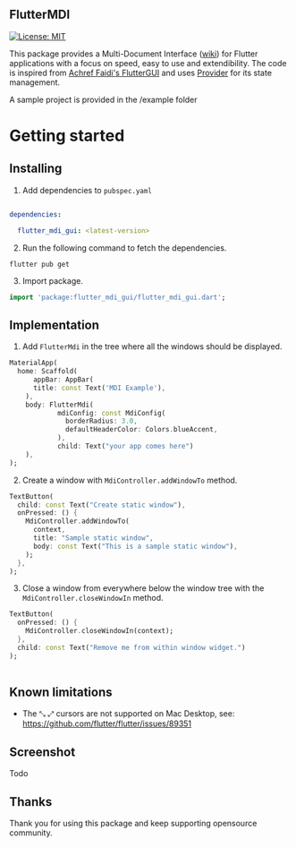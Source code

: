 

## FlutterMDI

[![License: MIT][license_badge]][license_link]

  

This package provides a Multi-Document Interface ([wiki](https://en.wikipedia.org/wiki/Multiple-document_interface)) for Flutter applications with a focus on speed, easy to use and extendibility. The code is inspired from [Achref Faidi's FlutterGUI](https://github.com/achreffaidi/FlutterGUI) and uses [Provider](https://pub.dev/packages/provider) for its state management. 

A sample project is provided in the /example folder

  
# Getting started

  

## Installing

  

1. Add dependencies to `pubspec.yaml`
```yaml

dependencies:

  flutter_mdi_gui: <latest-version>

```

  

2. Run the following command to fetch the dependencies.

```shell
flutter pub get
```
  
3. Import package.
```dart
import 'package:flutter_mdi_gui/flutter_mdi_gui.dart';
```

## Implementation

1. Add `FlutterMdi` in the tree where all the windows should be displayed.
```dart
MaterialApp(
  home: Scaffold(
      appBar: AppBar(
      title: const Text('MDI Example'),
    ),
    body: FlutterMdi(
            mdiConfig: const MdiConfig(
              borderRadius: 3.0,
              defaultHeaderColor: Colors.blueAccent,
            ),
            child: Text("your app comes here")
    ),
);
```


2. Create a window with `MdiController.addWindowTo` method.

```dart 
TextButton(
  child: const Text("Create static window"),
  onPressed: () {
    MdiController.addWindowTo(
      context,
      title: "Sample static window",
      body: const Text("This is a sample static window"),
    );
  },
);
```
  
  

3. Close a window from everywhere below the window tree with the ` MdiController.closeWindowIn` method.
```dart
TextButton(
  onPressed: () {
    MdiController.closeWindowIn(context);
  },
  child: const Text("Remove me from within window widget.")
);
 
```  

 
## Known limitations
- The ⤡ ⤢ cursors are not supported on Mac Desktop, see: https://github.com/flutter/flutter/issues/89351
  

## Screenshot
Todo

## Thanks
Thank you for using this package and keep supporting opensource community.

[license_badge]: https://img.shields.io/badge/license-BSD-blue.svg

[license_link]: https://opensource.org/licenses/BSD

[hyper_lint_badge]: https://img.shields.io/badge/style-hyper_lint-ee7600.svg

[hyper_lint_link]: https://pub.dev/packages/hyper_lint
